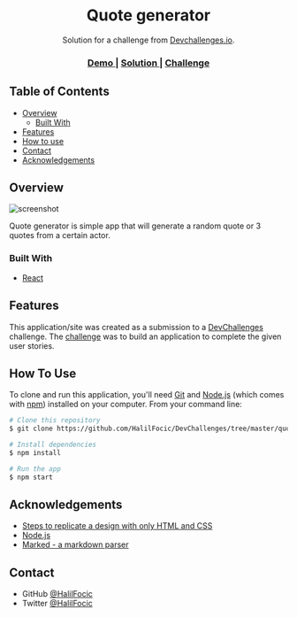 <!-- Please update value in the {}  -->

<h1 align="center">Quote generator</h1>

<div align="center">
   Solution for a challenge from  <a href="http://devchallenges.io" target="_blank">Devchallenges.io</a>.
</div>

<div align="center">
  <h3>
    <a href="https://halil-quote-generator.netlify.app/">
      Demo
    </a>
    <span> | </span>
    <a href="https://github.com/HalilFocic/DevChallenges/tree/master/quote-generator">
      Solution
    </a>
    <span> | </span>
    <a href="https://devchallenges.io/challenges/8Y3J4ucAMQpSnYTwwWW8">
      Challenge
    </a>
  </h3>
</div>

<!-- TABLE OF CONTENTS -->

## Table of Contents

- [Overview](#overview)
  - [Built With](#built-with)
- [Features](#features)
- [How to use](#how-to-use)
- [Contact](#contact)
- [Acknowledgements](#acknowledgements)

<!-- OVERVIEW -->

## Overview

![screenshot](https://i.ibb.co/MMLypFr/image.png)

Quote generator is simple app that will generate a random quote or 3 quotes from a certain actor.

### Built With

<!-- This section should list any major frameworks that you built your project using. Here are a few examples.-->

- [React](https://reactjs.org/)

## Features

<!-- List the features of your application or follow the template. Don't share the figma file here :) -->

This application/site was created as a submission to a [DevChallenges](https://devchallenges.io/challenges) challenge. The [challenge](https://devchallenges.io/challenges/8Y3J4ucAMQpSnYTwwWW8) was to build an application to complete the given user stories.

## How To Use

<!-- For example: -->

To clone and run this application, you'll need [Git](https://git-scm.com) and [Node.js](https://nodejs.org/en/download/) (which comes with [npm](http://npmjs.com)) installed on your computer. From your command line:

```bash
# Clone this repository
$ git clone https://github.com/HalilFocic/DevChallenges/tree/master/quote-generator

# Install dependencies
$ npm install

# Run the app
$ npm start
```

## Acknowledgements

<!-- This section should list any articles or add-ons/plugins that helps you to complete the project. This is optional but it will help you in the future. For example: -->

- [Steps to replicate a design with only HTML and CSS](https://devchallenges-blogs.web.app/how-to-replicate-design/)
- [Node.js](https://nodejs.org/)
- [Marked - a markdown parser](https://github.com/chjj/marked)

## Contact

- GitHub [@HalilFocic](https://github.com/HalilFocic)
- Twitter [@HalilFocic](https://twitter.com/HalilFocic)

